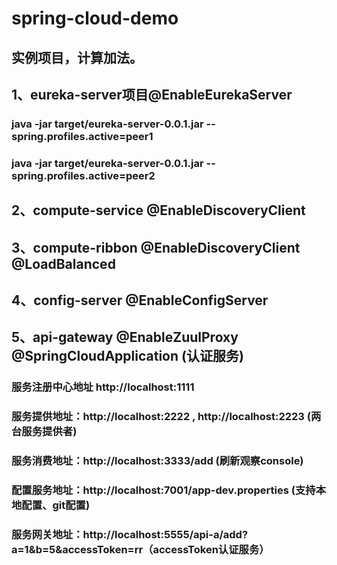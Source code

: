 # spring-cloud-demo
## 实例项目，计算加法。
## 1、eureka-server项目@EnableEurekaServer
### java -jar target/eureka-server-0.0.1.jar --spring.profiles.active=peer1
### java -jar target/eureka-server-0.0.1.jar --spring.profiles.active=peer2
## 2、compute-service @EnableDiscoveryClient
## 3、compute-ribbon @EnableDiscoveryClient @LoadBalanced
## 4、config-server @EnableConfigServer
## 5、api-gateway @EnableZuulProxy @SpringCloudApplication (认证服务)
### 服务注册中心地址 http://localhost:1111
### 服务提供地址：http://localhost:2222 , http://localhost:2223 (两台服务提供者)
### 服务消费地址：http://localhost:3333/add (刷新观察console)
### 配置服务地址：http://localhost:7001/app-dev.properties (支持本地配置、git配置)
### 服务网关地址：http://localhost:5555/api-a/add?a=1&b=5&accessToken=rr（accessToken认证服务）



